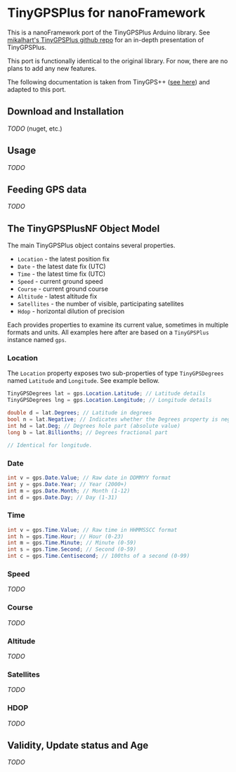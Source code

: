 # TinyGPSPlus for nanoFramework
This is a nanoFramework port of the TinyGPSPlus Arduino library. See [mikalhart's TinyGPSPlus github repo](https://github.com/mikalhart/TinyGPSPlus) for an in-depth presentation of TinyGPSPlus.

This port is functionally identical to the original library. For now, there are no plans to add any new features.

The following documentation is taken from TinyGPS++ ([see here](http://arduiniana.org/libraries/tinygpsplus/)) and adapted to this port.

## Download and Installation

_TODO_ (nuget, etc.)

## Usage

_TODO_

## Feeding GPS data

_TODO_

## The TinyGPSPlusNF Object Model

The main TinyGPSPlus object contains several properties.

* `Location` - the latest position fix
* `Date` - the latest date fix (UTC)
* `Time` - the latest time fix (UTC)
* `Speed` - current ground speed
* `Course` - current ground course
* `Altitude` - latest altitude fix
* `Satellites` - the number of visible, participating satellites
* `Hdop` - horizontal dilution of precision

Each provides properties to examine its current value, sometimes in multiple formats and units. All examples here after are based on a `TinyGPSPlus` instance named `gps`.

### Location

The `Location` property exposes two sub-properties of type `TinyGPSDegrees` named `Latitude` and `Longitude`. See example bellow.

```csharp
TinyGPSDegrees lat = gps.Location.Latitude; // Latitude details
TinyGPSDegrees lng = gps.Location.Longitude; // Longitude details

double d = lat.Degrees; // Latitude in degrees
bool n = lat.Negative; // Indicates whether the Degrees property is negative
int hd = lat.Deg; // Degrees hole part (absolute value)
long b = lat.Billionths; // Degrees fractional part

// Identical for longitude.
```

### Date

```csharp
int v = gps.Date.Value; // Raw date in DDMMYY format
int y = gps.Date.Year; // Year (2000+)
int m = gps.Date.Month; // Month (1-12)
int d = gps.Date.Day; // Day (1-31)
```

### Time

```csharp
int v = gps.Time.Value; // Raw time in HHMMSSCC format
int h = gps.Time.Hour; // Hour (0-23)
int m = gps.Time.Minute; // Minute (0-59)
int s = gps.Time.Second; // Second (0-59)
int c = gps.Time.Centisecond; // 100ths of a second (0-99)
```

### Speed

_TODO_

### Course

_TODO_

### Altitude

_TODO_

### Satellites

_TODO_

### HDOP

_TODO_

## Validity, Update status and Age

_TODO_
